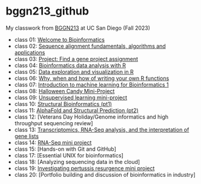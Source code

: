 # bggn213_github
My classwork from [BGGN213](https://bioboot.github.io/bggn213_F23/) at UC San Diego (Fall 2023)

- class 01: [Welcome to Bioinformatics](https://github.com/Jiachen24/bggn213_github/tree/main/week1)
- class 02: [Sequence alignment fundamentals, algorithms and applications](https://github.com/Jiachen24/bggn213_github/tree/main/week1)
- class 03: [Project: Find a gene project assignment](https://github.com/Jiachen24/bggn213_github/tree/main/week2)
- class 04: [Bioinformatics data analysis with R](https://github.com/Jiachen24/bggn213_github/tree/main/week2)
- class 05: [Data exploration and visualization in R](https://github.com/Jiachen24/bggn213_github/tree/main/class05)
- class 06: [Why, when and how of writing your own R functions](https://github.com/Jiachen24/bggn213_github/tree/main/class06)
- class 07: [Introduction to machine learning for Bioinformatics 1](https://github.com/Jiachen24/bggn213_github/tree/main/class07)
- class 08: [Halloween Candy Mini-Project](https://github.com/Jiachen24/bggn213_github/tree/main/class08)
- class 09: [Unsupervised learning mini-project](https://github.com/Jiachen24/bggn213_github/tree/main/class09)
- class 10: [Structural Bioinformatics (pt1)](https://github.com/Jiachen24/bggn213_github/tree/main/class10)
- class 11: [AlphaFold and Structural Prediction (pt2)](https://github.com/Jiachen24/bggn213_github/tree/main/class11)
- class 12: [Veterans Day Holiday/Genome informatics and high throughput sequencing review]
- class 13: [Transcriptomics, RNA-Seq analysis, and the interpretation of gene lists](https://github.com/Jiachen24/bggn213_github/tree/main/class13)
- class 14: [RNA-Seq mini project](https://github.com/Jiachen24/bggn213_github/blob/main/class14/class14.pdf)
- class 15: [Hands-on with Git and GitHub] 
- class 17: [Essential UNIX for bioinformatics]  
- class 18: [Analyzing sequencing data in the cloud] 
- class 19: [Investigating pertussis resurgence mini project](https://github.com/Jiachen24/bggn213_github/tree/main/class19)
- class 20: [Portfolio building and discussion of bioinformatics in industry] 
